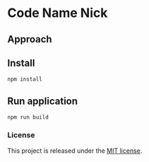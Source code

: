 # Code Name Nick
     
## Approach

## Install

`npm install`

## Run application

`npm run build`

### License
This project is released under the [MIT license](https://github.com/nijk/cnn/blob/master/LICENSE).
